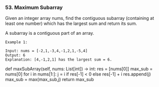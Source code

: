 ### 53. Maximum Subarray

Given an integer array nums, find the contiguous subarray (containing at least one number) which has the largest sum and return its sum.

A subarray is a contiguous part of an array.

```
Example 1:

Input: nums = [-2,1,-3,4,-1,2,1,-5,4]
Output: 6
Explanation: [4,-1,2,1] has the largest sum = 6.
```

def maxSubArray(self, nums: List[int]) -> int:
        res = [nums[0]]
        max_sub = nums[0]
        for i in nums[1:]:
            j = i if res[-1] < 0 else res[-1] + i
            res.append(j)
            max_sub = max(max_sub,j)
        return max_sub
                
                
